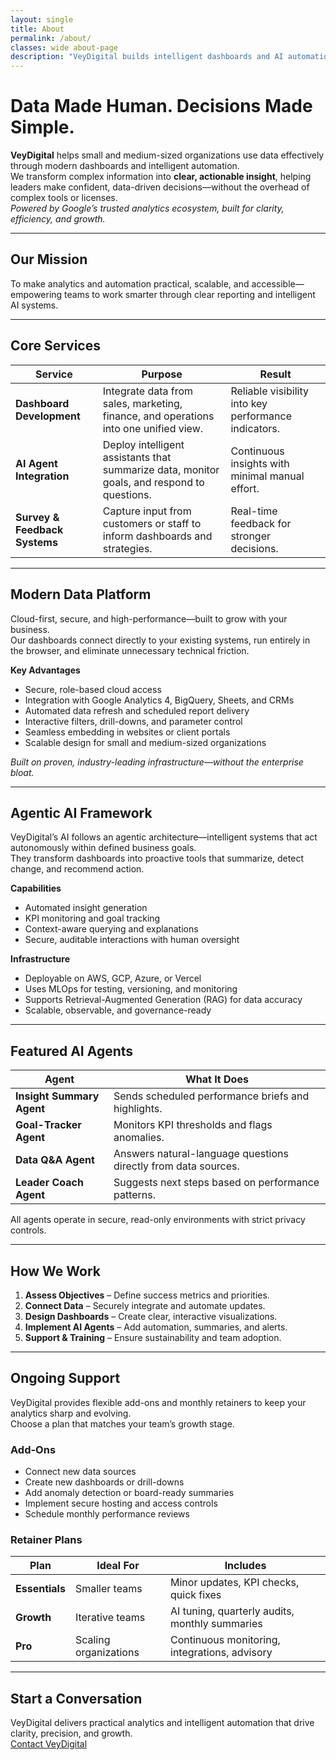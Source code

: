 ```yaml
---
layout: single
title: About
permalink: /about/
classes: wide about-page
description: "VeyDigital builds intelligent dashboards and AI automation that empower modern businesses to make faster, confident decisions."
---
```


# Data Made Human. Decisions Made Simple.

**VeyDigital** helps small and medium-sized organizations use data effectively through modern dashboards and intelligent automation.  
We transform complex information into **clear, actionable insight**, helping leaders make confident, data-driven decisions—without the overhead of complex tools or licenses.  
*Powered by Google’s trusted analytics ecosystem, built for clarity, efficiency, and growth.*

---

## Our Mission
To make analytics and automation practical, scalable, and accessible—empowering teams to work smarter through clear reporting and intelligent AI systems.

---

## Core Services

| **Service** | **Purpose** | **Result** |
|--------------|-------------|-------------|
| **Dashboard Development** | Integrate data from sales, marketing, finance, and operations into one unified view. | Reliable visibility into key performance indicators. |
| **AI Agent Integration** | Deploy intelligent assistants that summarize data, monitor goals, and respond to questions. | Continuous insights with minimal manual effort. |
| **Survey & Feedback Systems** | Capture input from customers or staff to inform dashboards and strategies. | Real-time feedback for stronger decisions. |

---

## Modern Data Platform
Cloud-first, secure, and high-performance—built to grow with your business.  
Our dashboards connect directly to your existing systems, run entirely in the browser, and eliminate unnecessary technical friction.

**Key Advantages**
- Secure, role-based cloud access  
- Integration with Google Analytics 4, BigQuery, Sheets, and CRMs  
- Automated data refresh and scheduled report delivery  
- Interactive filters, drill-downs, and parameter control  
- Seamless embedding in websites or client portals  
- Scalable design for small and medium-sized organizations  

*Built on proven, industry-leading infrastructure—without the enterprise bloat.*

---

## Agentic AI Framework
VeyDigital’s AI follows an agentic architecture—intelligent systems that act autonomously within defined business goals.  
They transform dashboards into proactive tools that summarize, detect change, and recommend action.

**Capabilities**
- Automated insight generation  
- KPI monitoring and goal tracking  
- Context-aware querying and explanations  
- Secure, auditable interactions with human oversight  

**Infrastructure**
- Deployable on AWS, GCP, Azure, or Vercel  
- Uses MLOps for testing, versioning, and monitoring  
- Supports Retrieval-Augmented Generation (RAG) for data accuracy  
- Scalable, observable, and governance-ready  

---

## Featured AI Agents

| **Agent** | **What It Does** |
|------------|------------------|
| **Insight Summary Agent** | Sends scheduled performance briefs and highlights. |
| **Goal-Tracker Agent** | Monitors KPI thresholds and flags anomalies. |
| **Data Q&A Agent** | Answers natural-language questions directly from data sources. |
| **Leader Coach Agent** | Suggests next steps based on performance patterns. |

All agents operate in secure, read-only environments with strict privacy controls.

---

## How We Work

1. **Assess Objectives** – Define success metrics and priorities.  
2. **Connect Data** – Securely integrate and automate updates.  
3. **Design Dashboards** – Create clear, interactive visualizations.  
4. **Implement AI Agents** – Add automation, summaries, and alerts.  
5. **Support & Training** – Ensure sustainability and team adoption.  

---

## Ongoing Support
VeyDigital provides flexible add-ons and monthly retainers to keep your analytics sharp and evolving.  
Choose a plan that matches your team’s growth stage.

### Add-Ons
- Connect new data sources  
- Create new dashboards or drill-downs  
- Add anomaly detection or board-ready summaries  
- Implement secure hosting and access controls  
- Schedule monthly performance reviews  

### Retainer Plans

| **Plan** | **Ideal For** | **Includes** |
|-----------|----------------|---------------|
| **Essentials** | Smaller teams | Minor updates, KPI checks, quick fixes |
| **Growth** | Iterative teams | AI tuning, quarterly audits, monthly summaries |
| **Pro** | Scaling organizations | Continuous monitoring, integrations, advisory |

---

## Start a Conversation
VeyDigital delivers practical analytics and intelligent automation that drive clarity, precision, and growth.  
<a href="/contact/" class="btn btn--primary btn--large">Contact VeyDigital</a>
